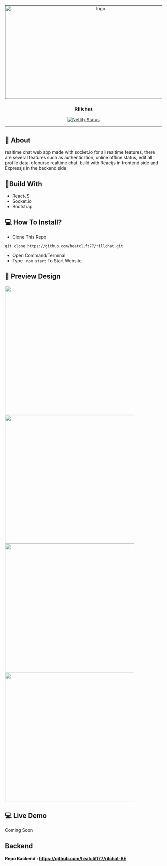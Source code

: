 <p align="center">
  <a href="" rel="noopener">
 <img width=600px height=300px src="https://iili.io/Bk61A7.jpg" alt="logo"></a>
</p>
<h3 align="center">Rillchat</h3>
<div align="center">
  
[![Netlify Status](https://api.netlify.com/api/v1/badges/6f80fbfc-260f-4a04-a6d7-8173ba743ee5/deploy-status)](https://app.netlify.com/sites/shello/deploys)

</div>

---

## 🧐 About
realtime chat web app made with socket.io for all realtime features, there are several features such as authentication, 
online offline status, edit all profile data, ofcourse realtime chat. build with Reactjs in frontend side and Expressjs in the backend side

## 🔖Build With
- ReactJS
- Socket.io
- Bootstrap

## 💻 How To Install?
- Clone This Repo
```
git clone https://github.com/heatclift77/rillchat.git
```
- Open Command/Terminal
- Type ``` npm start``` To Start Website

## 🔎 Preview Design <a name = "preview"></a>
<span>
    <img width="415" src="https://iili.io/Bk609S.jpg">
    <img width="415" src="https://iili.io/Bk61A7.jpg">
    <img width="415" src="https://iili.io/Bk6EN9.jpg">
    <img width="415" src="https://iili.io/Bk6Gte.jpg">
</span> 


## 💻 Live Demo <a name = "live_demo"></a>
Coming Soon

## Backend
#### Repo Backend : https://github.com/heatclift77/rilchat-BE
